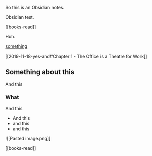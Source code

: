 So this is an Obsidian notes.





Obsidian test.

[[books-read]]

Huh.

[something](url)

[[2019-11-18-yes-and#Chapter 1 - The Office is a Theatre for Work]]

## Something about this

And this


### What

And this

- And this
- and this
- and this

![[Pasted image.png]]

[[books-read]]